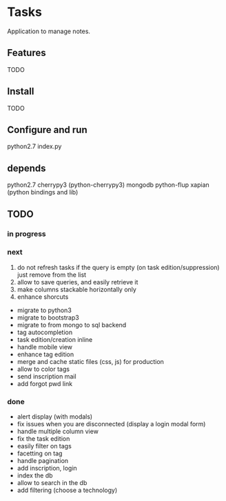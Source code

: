 # Tasks

Application to manage notes.

## Features

TODO

## Install

TODO

## Configure and run

python2.7 index.py

## depends

python2.7
cherrypy3 (python-cherrypy3)
mongodb
python-flup
xapian (python bindings and lib)

## TODO

### in progress

### next

 1. do not refresh tasks if the query is empty (on task edition/suppression) just remove from the list
 2. allow to save queries, and easily retrieve it
 4. make columns stackable horizontally only
 5. enhance shorcuts

 * migrate to python3
 * migrate to bootstrap3
 * migrate to from mongo to sql backend
 * tag autocompletion
 * task edition/creation inline
 * handle mobile view
 * enhance tag edition
 * merge and cache static files (css, js) for production
 * allow to color tags
 * send inscription mail
 * add forgot pwd link

### done

 * alert display (with modals)
 * fix issues when you are disconnected (display a login modal form)
 * handle multiple column view
 * fix the task edition
 * easily filter on tags
 * facetting on tag
 * handle pagination
 * add inscription, login
 * index the db
 * allow to search in the db
 * add filtering (choose a technology)

